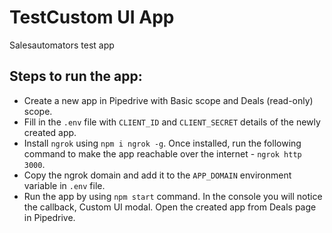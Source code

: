 # TestCustom UI App

Salesautomators test app

## Steps to run the app:

- Create a new app in Pipedrive with Basic scope and Deals (read-only) scope.
- Fill in the `.env` file with `CLIENT_ID` and `CLIENT_SECRET` details of the newly created app.
- Install `ngrok` using `npm i ngrok -g`. Once installed, run the following command to make the app reachable over the internet - `ngrok http 3000`.
- Copy the ngrok domain and add it to the `APP_DOMAIN` environment variable in `.env` file.
- Run the app by using `npm start` command. In the console you will notice the callback, Custom UI modal. Open the created app from Deals page in Pipedrive.




